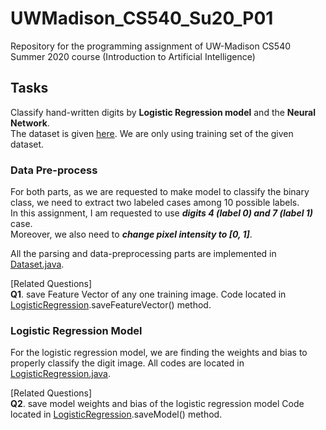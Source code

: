 # UWMadison_CS540_Su20_P01

Repository for the programming assignment of UW-Madison CS540 Summer 2020 course 
(Introduction to Artificial Intelligence)


## Tasks

Classify hand-written digits by **Logistic Regression model** and the **Neural Network**.  
The dataset is given [here](https://pjreddie.com/projects/mnist-in-csv/).
We are only using training set of the given dataset.  


### Data Pre-process

For both parts, as we are requested to make model to classify the binary class,
we need to extract two labeled cases among 10 possible labels.  
In this assignment, I am requested to use ***digits 4 (label 0) and 7 (label 1)*** case.  
Moreover, we also need to ***change pixel intensity to [0, 1]***.

All the parsing and data-preprocessing parts are implemented in
[Dataset.java](https://github.com/hyecheol123/UWMadison_CS540_Su20_P01/blob/master/Dataset.java).

[Related Questions]  
**Q1**. save Feature Vector of any one training image. 
        Code located in [LogisticRegression]().saveFeatureVector() method.


### Logistic Regression Model

For the logistic regression model, we are finding the weights and bias to properly classify the digit image.
All codes are located in [LogisticRegression.java]().

[Related Questions]  
**Q2**. save model weights and bias of the logistic regression model
        Code located in [LogisticRegression]().saveModel() method.